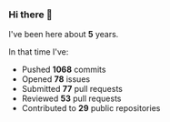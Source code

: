 ### Hi there 👋

I've been here about **5** years.

In that time I've:

- Pushed **1068** commits
- Opened **78** issues
- Submitted **77** pull requests
- Reviewed **53** pull requests
- Contributed to **29** public repositories

<!-- ![My scrobbles](https://lastfm-recently-played.vercel.app/api?user=dotdub) -->
